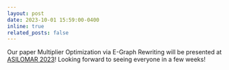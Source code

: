 ```yaml
---
layout: post
date: 2023-10-01 15:59:00-0400
inline: true
related_posts: false
---
```


Our paper Multiplier Optimization via E-Graph Rewriting will be presented at [ASILOMAR 2023](https://www.asilomarsscconf.org/)! Looking forward to seeing everyone in a few weeks!

